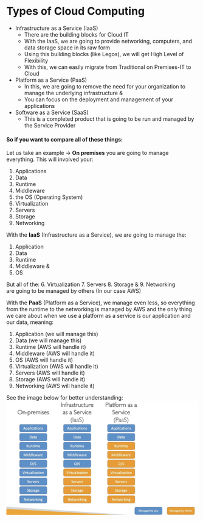 # Types of Cloud Computing
- Infrastructure as a Service (IaaS)
  - There are the building blocks for Cloud IT
  - With the IaaS, we are going to provide networking, computers, and data storage space in its raw form
  - Using this building blocks (like Legos), we will get High Level of Flexibility
  - With this, we can easily migrate from Traditional on Premises-IT to Cloud
- Platform as a Service (PaaS)
  - In this, we are going to remove the need for your organization to manage the underlying infrastructure &
  - You can focus on the deployment and management of your applications
- Software as a Service (SaaS)
  - This is a completed product that is going to be run and managed by the Service Provider

#### So if you want to compare all of these things:
Let us take an example -> **On premises** you are going to manage everything. This will involved your:
1. Applications
2. Data
3. Runtime 
4. Middleware
5. the OS (Operating System)
6. Virtualization
7. Servers 
8. Storage
9. Networking

With the **IaaS** (Infrastructure as a Service), we are going to manage the:
1. Application
2. Data
3. Runtime
4. Middleware &
5. OS

But all of the:
6. Virtualization
7. Servers
8. Storage &
9. Networking<br>
are going to be managed by others (In our case AWS)

With the **PaaS** (Platform as a Service), we manage even less, so everything from the runtime to the networking is managed by AWS and the only thing we care about when we use a platform as a service is our application and our data, meaning:
1. Application (we will manage this)
2. Data (we will manage this)
3. Runtime (AWS will handle it)
4. Middleware (AWS will handle it)
5. OS (AWS will handle it)
6. Virtualization (AWS will handle it)
7. Servers (AWS will handle it)
8. Storage (AWS will handle it)
9. Networking (AWS will handle it)

See the image below for better understanding:
![alt text](image.png)
